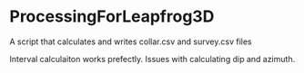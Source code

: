 # ProcessingForLeapfrog3D
A script that calculates and writes collar.csv and survey.csv files

Interval calculaiton works prefectly.
Issues with calculating dip and azimuth.

